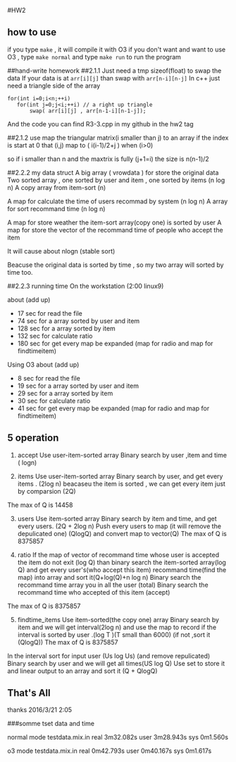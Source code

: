 #HW2
## how to use
if you type `make` , it will compile it with O3
if you don't want and want to use O3 , type `make normal`
and type `make run` to run the program

##hand-write homework
##2.1.1
 Just need a tmp sizeof(float) to swap the data
 If your data is at `arr[i][j]` than swap with `arr[n-i][n-j]`
 In c++ just need a triangle side of the array
 ```
 for(int i=0;i<n;++i)
 	for(int j=0;j<i;++i) // a right up triangle 
		swap( arr[i][j] , arr[n-1-i][n-1-j]);
```
And the code you can find R3-3.cpp in my github in the hw2 tag

##2.1.2
use map the triangular matrix(i smaller than j) to an array
if the index is start at 0
that (i,j) map to ( i(i-1)/2+j ) when (i>0)

so if i smaller than n and the maxtrix is fully (j+1=i)
the size is n(n-1)/2

##2.2.2 my data struct
A big array ( vrowdata ) for store the original data
Two sorted array , one sorted by user and item , one sorted by items (n log n)
A copy array from item-sort (n)

A map for calculate the time of users recommad by system (n log n)
A array for sort recommand time (n log n) 

A map for store weather the item-sort array(copy one) is sorted by user
A map for store the vector of the recommand time of people who accept the item

It will cause about nlogn (stable sort)

Beacuse the original data is sorted by time , so my two array will sorted by time too.

##2.2.3 running time
On the workstation (2:00 linux9)

about (add up)
* 17 sec for read the file
* 74 sec for a array sorted by user and item
* 128 sec for a array sorted by item 
* 132 sec for calculate ratio
* 180 sec for get every map be expanded (map for radio and map for findtimeitem)

Using O3
about (add up)
* 8  sec for read the file
* 19 sec for a array sorted by user and item
* 29 sec for a array sorted by item 
* 30 sec for calculate ratio
* 41 sec for get every map be expanded (map for radio and map for findtimeitem)

## 5 operation

1. accept
Use user-item-sorted array
Binary search by user ,item and time ( logn)

2. items
Use user-item-sorted array
Binary search by user, and get every  items . (2log n)
beacaseu the item is sorted , we can get every item just by comparsion (2Q)

The max of Q is 14458

3. users 
Use item-sorted array
Binary search by item and time, and get every users. (2Q + 2log n)
Push every users to map (it will remove the depulicated one)
(QlogQ)
and convert map to vector(Q)
The max of Q is 8375857

4. ratio
If the map of vector of  recommand time whose user is accepted the item do not exit (log Q)
than  binary search the item-sorted array(log Q) 
and get every user's(who accept this item) recommand time(find the map) into array and sort it(Q+log(Q)+n log n)
Binary search the recommand time array you in all the user (total)
Binary search the recommand time  who accepted  of this item (accept)
	
The max of Q is 8375857

5. findtime_items
Use item-sorted(the copy one) array
Binary search by item and we will get interval(2log n)
and use the map to record if the interval is sorted by user .(log T )(T small than 6000)
(if not  ,sort it (QlogQ))
The max of Q is 8375857

In the interval
sort for input user (Us log Us) (and remove repulicated)
Binary search by user and we will get all times(US log Q)
Use set to store it and linear output to an array and sort it (Q + QlogQ)

## That's All
thanks 2016/3/21 2:05


###somme tset data and time

normal mode testdata.mix.in
real    3m32.082s
user    3m28.943s
sys     0m1.560s

o3 mode testdata.mix.in
real    0m42.793s
user    0m40.167s
sys     0m1.617s









